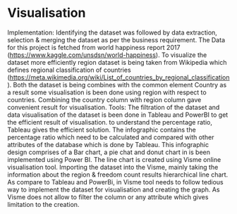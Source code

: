 # Visualisation
Implementation: Identifying the dataset was followed by data extraction, selection &amp; merging the dataset as per the business requirement. The Data for this project is fetched from world happiness report 2017 (https://www.kaggle.com/unsdsn/world-happiness). To visualize the dataset more efficiently region dataset is being taken from Wikipedia which defines regional classification of countries (https://meta.wikimedia.org/wiki/List_of_countries_by_regional_classification). Both the dataset is being combines with the common element Country as a result some visualisation is been done using region with respect to countries. Combining the country column with region column gave convenient result for visualisation. 
Tools: The filtration of the dataset and data visualisation of the dataset is been done in Tableau and PowerBI to get the efficient result of visualisation. to understand the percentage ratio, Tableau gives the efficient solution. The infographic contains the percentage ratio which need to be calculated and compared with other attributes of the database which is done by Tableau. This infographic design comprises of a Bar chart, a pie chat and donut chart in is been implemented using Power BI. The line chart is created using Visme online visualisation tool. Importing the dataset into the Visme, mainly taking the information about the region &amp; freedom count results hierarchical line chart. As compare to Tableau and PowerBi, in Visme tool needs to follow tedious way to implement the dataset for visualisation and creating the graph. As Visme does not allow to filter the column or any attribute which gives limitation to the creation.
